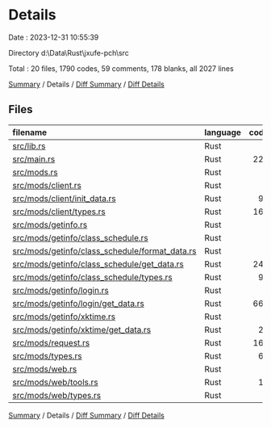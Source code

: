 # Details

Date : 2023-12-31 10:55:39

Directory d:\\Data\\Rust\\jxufe-pch\\src

Total : 20 files,  1790 codes, 59 comments, 178 blanks, all 2027 lines

[Summary](results.md) / Details / [Diff Summary](diff.md) / [Diff Details](diff-details.md)

## Files
| filename | language | code | comment | blank | total |
| :--- | :--- | ---: | ---: | ---: | ---: |
| [src/lib.rs](/src/lib.rs) | Rust | 1 | 0 | 0 | 1 |
| [src/main.rs](/src/main.rs) | Rust | 222 | 10 | 30 | 262 |
| [src/mods.rs](/src/mods.rs) | Rust | 5 | 0 | 1 | 6 |
| [src/mods/client.rs](/src/mods/client.rs) | Rust | 2 | 0 | 0 | 2 |
| [src/mods/client/init_data.rs](/src/mods/client/init_data.rs) | Rust | 99 | 0 | 7 | 106 |
| [src/mods/client/types.rs](/src/mods/client/types.rs) | Rust | 167 | 3 | 20 | 190 |
| [src/mods/getinfo.rs](/src/mods/getinfo.rs) | Rust | 3 | 0 | 0 | 3 |
| [src/mods/getinfo/class_schedule.rs](/src/mods/getinfo/class_schedule.rs) | Rust | 3 | 0 | 0 | 3 |
| [src/mods/getinfo/class_schedule/format_data.rs](/src/mods/getinfo/class_schedule/format_data.rs) | Rust | 0 | 0 | 1 | 1 |
| [src/mods/getinfo/class_schedule/get_data.rs](/src/mods/getinfo/class_schedule/get_data.rs) | Rust | 246 | 10 | 21 | 277 |
| [src/mods/getinfo/class_schedule/types.rs](/src/mods/getinfo/class_schedule/types.rs) | Rust | 94 | 18 | 10 | 122 |
| [src/mods/getinfo/login.rs](/src/mods/getinfo/login.rs) | Rust | 1 | 0 | 0 | 1 |
| [src/mods/getinfo/login/get_data.rs](/src/mods/getinfo/login/get_data.rs) | Rust | 669 | 13 | 45 | 727 |
| [src/mods/getinfo/xktime.rs](/src/mods/getinfo/xktime.rs) | Rust | 1 | 0 | 0 | 1 |
| [src/mods/getinfo/xktime/get_data.rs](/src/mods/getinfo/xktime/get_data.rs) | Rust | 20 | 0 | 4 | 24 |
| [src/mods/request.rs](/src/mods/request.rs) | Rust | 168 | 1 | 27 | 196 |
| [src/mods/types.rs](/src/mods/types.rs) | Rust | 67 | 4 | 7 | 78 |
| [src/mods/web.rs](/src/mods/web.rs) | Rust | 2 | 0 | 1 | 3 |
| [src/mods/web/tools.rs](/src/mods/web/tools.rs) | Rust | 14 | 0 | 2 | 16 |
| [src/mods/web/types.rs](/src/mods/web/types.rs) | Rust | 6 | 0 | 2 | 8 |

[Summary](results.md) / Details / [Diff Summary](diff.md) / [Diff Details](diff-details.md)